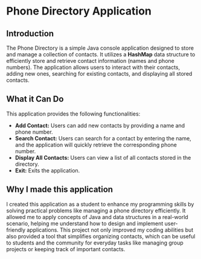 # Phone Directory Application

## Introduction
The Phone Directory is a simple Java console application designed to store and manage a collection of contacts. It utilizes a **HashMap** data structure to efficiently store and retrieve contact information (names and phone numbers). The application allows users to interact with their contacts, adding new ones, searching for existing contacts, and displaying all stored contacts.

## What it Can Do
This application provides the following functionalities:
- **Add Contact:** Users can add new contacts by providing a name and phone number.
- **Search Contact:** Users can search for a contact by entering the name, and the application will quickly retrieve the corresponding phone number.
- **Display All Contacts:** Users can view a list of all contacts stored in the directory.
- **Exit:** Exits the application.

## Why I made this application
I created this application as a student to enhance my programming skills by solving practical problems like managing a phone directory efficiently. It allowed me to apply concepts of Java and data structures in a real-world scenario, helping me understand how to design and implement user-friendly applications. This project not only improved my coding abilities but also provided a tool that simplifies organizing contacts, which can be useful to students and the community for everyday tasks like managing group projects or keeping track of important contacts.

